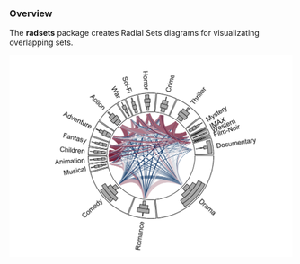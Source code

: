 
<!-- README.md is generated from README.Rmd. Please edit that file -->

### Overview

The **radsets** package creates Radial Sets diagrams for visualizating
overlapping
sets.

![Example Plot](./README-unnamed-chunk-2-1.svg)
